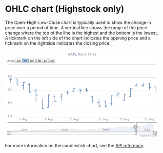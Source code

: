 OHLC chart (Highstock only)
================

The Open-High-Low-Close chart is typically used to show the change in price over a period of time. A vertical line shows the range of the price change where the top of the line is the highest and the bottom is the lowest. A tickmark on the left side of the chart indicates the opening price and a tickmark on the rightside indicates the closing price.

![ohlc.png](ohlc.png)

For more information on the candlestick chart, see the [API reference](https://api.highcharts.com/highstock/plotOptions.ohlc).
